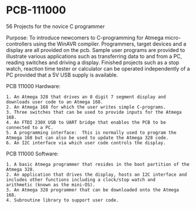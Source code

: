 # PCB-111000
56 Projects for the novice C programmer

Purpose: To introduce newcomers to C-programming for Atmega micro-controllers using the WinAVR compiler.  Programmers, target devices and a display are all provided on the pcb.  Sample user programs are provided to illustrate various applications such as transferring data to and from a PC, reading switches and driving a display.  Finished projects such as a stop watch, reaction time tester or calculator can be operated independently of a PC provided that a 5V USB supply is available.

PCB 111000 Hardware:

    1. An Atmega 328 that drives an 8 digit 7 segment display and downloads user code to an Atmega 168. 
    2. An Atmega 168 for which the user writes simple C-programs.  
    3. Three switches that can be used to provide inputs for the Atmega 168.
    4. An FTDI 230X USB to UART bridge that enables the PCB to be connected to a PC.
    5. A programming interface:  This is normally used to program the Atmega 168 but can also be used to update the Atmega 328 code.
    6. An I2C interface via which user code controls the display.

PCB 111000 Software:

    1. A basic Atmega programmer that resides in the boot partition of the Atmega 328.
    2. An application that drives the display, hosts an I2C interface and includes other functions including a clock/stop watch and              arithmetic (known as the mini-OS).
    3. An Atmega 328 programmer that can be downloaded onto the Atmega 168.
    4. Subroutine library to support user code.
